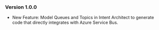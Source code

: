 ### Version 1.0.0

- New Feature: Model Queues and Topics in Intent Architect to generate code that directly integrates with Azure Service Bus.